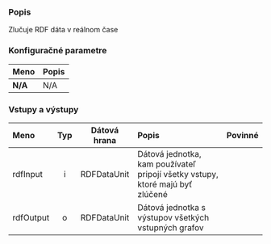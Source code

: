 ### Popis

Zlučuje RDF dáta v reálnom čase

### Konfiguračné parametre

| Meno | Popis |
|:----|:----|
|**N/A**|N/A|

### Vstupy a výstupy ###

|Meno |Typ | Dátová hrana | Popis | Povinné |
|:--------|:------:|:------:|:-------------|:---------------------:|
|rdfInput|i|RDFDataUnit|Dátová jednotka, kam používateľ pripojí všetky vstupy, ktoré majú byť zlúčené||
|rdfOutput|o|RDFDataUnit|Dátová jednotka s výstupov všetkých vstupných grafov||